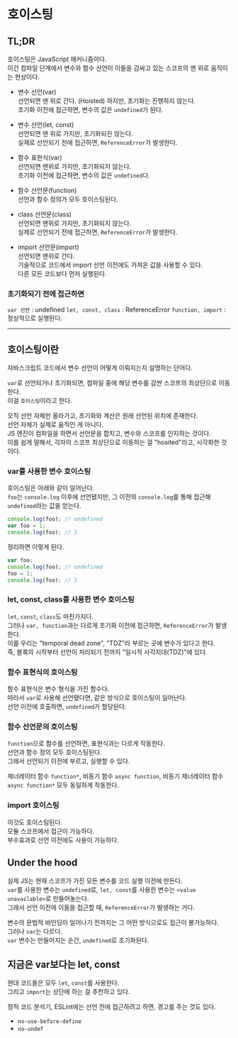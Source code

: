 # 호이스팅

## TL;DR

호이스팅은 JavaScript 매커니즘이다. <br />
이건 컴파일 단계에서 변수와 함수 선언이 이들을 감싸고 있는 스코프의 맨 위로 움직이는 현상이다.

- 변수 선언(var) <br />
  선언되면 맨 위로 간다. (Hoisted) 하지만, 초기화는 진행하지 않는다. <br />
  초기화 이전에 접근하면, 변수의 값은 `undefined`가 된다.

- 변수 선언(let, const) <br />
  선언되면 맨 위로 가지만, 초기화되진 않는다. <br />
  실제로 선언되기 전에 접근하면, `ReferenceError`가 발생한다.

- 함수 표현식(var) <br />
  선언되면 맨위로 가지만, 초기화되지 않는다. <br />
  초기화 이전에 접근하면, 변수의 값은 `undefined`다.

- 함수 선언문(function) <br />
  선언과 함수 정의가 모두 호이스팅된다.

- class 선언문(class) <br />
  선언되면 맨위로 가지만, 초기화되지 않는다. <br />
  실제로 선언되기 전에 접근하면, `ReferenceError`가 발생한다.

- import 선언문(import) <br />
  선언되면 맨위로 간다. <br />
  기술적으로 코드에서 import 선언 이전에도 가져온 값을 사용할 수 있다. <br />
  다른 모든 코드보다 먼저 실행된다.

### 초기화되기 전에 접근하면

`var 선언` : undefined
`let, const, class` : ReferenceError
`function, import` : 정상적으로 실행된다.

---

## 호이스팅이란

자바스크립트 코드에서 변수 선언이 어떻게 이뤄지는지 설명하는 단어다.

`var`로 선언되거나 초기화되면, 컴파일 중에 해당 변수를 감싼 스코프의 최상단으로 이동한다. <br />
이걸 `호이스팅`이라고 한다.

오직 선언 자체만 올라가고, 초기화와 계산은 원래 선언된 위치에 존재한다. <br />
선언 자체가 실제로 움직인 게 아니다. <br />
JS 엔진이 컴파일을 하면서 선언문을 합치고, 변수와 스코프를 인지하는 것이다. <br />
이를 쉽게 말해서, 각자의 스코프 최상단으로 이동하는 걸 "hosited"라고, 시각화한 것이다.

### var를 사용한 변수 호이스팅

호이스팅은 아래와 같이 일어난다. <br />
`foo`는 `console.log` 이후에 선언됐지만, 그 이전의 `console.log`를 통해 접근해 `undefined`라는 값을 얻는다.

```javascript
console.log(foo); // undefined
var foo = 1;
console.log(foo); // 1
```

정리하면 이렇게 된다.

```javascript
var foo;
console.log(foo); // undefined
foo = 1;
console.log(foo); // 1
```

### let, const, class를 사용한 변수 호이스팅

`let`, `const`, `class`도 마찬가지다. <br />
그러나 `var, function`과는 다르게 초기화 이전에 접근하면, `ReferenceError`가 발생한다. <br />
이를 우리는 "temporal dead zone", "TDZ"라 부르는 곳에 변수가 있다고 한다. <br />
즉, 블록의 시작부터 선언이 처리되기 전까지 "일시적 사각지대(TDZ)"에 있다.

### 함수 표현식의 호이스팅

함수 표현식은 변수 형식을 가진 함수다. <br />
따라서 `var`로 사용해 선언됐다면, 같은 방식으로 호이스팅이 일어난다. <br />
선언 이전에 호출하면, `undefined`가 할당된다.

### 함수 선언문의 호이스팅

`function`으로 함수를 선언하면, 표현식과는 다르게 작동한다. <br />
선언과 함수 정의 모두 호이스팅된다. <br />
그래서 선언되기 이전에 부르고, 실행할 수 있다.

제너레이터 함수 `function*`, 비동기 함수 `async function`, 비동기 제너레이터 함수 `async function*` 모두 동일하게 작동한다.

### import 호이스팅

이것도 호이스팅된다. <br />
모듈 스코프에서 접근이 가능하다. <br />
부수효과로 선언 이전에도 사용이 가능하다.

## Under the hood

실제 JS는 현재 스코프가 가진 모든 변수를 코드 실행 이전에 만든다. <br />
`var`를 사용한 변수는 `undefined`로, `let, const`를 사용한 변수는 `<value unavailable>`로 만들어놓는다. <br />
그래서 선언 이전에 이들을 접근할 때, `ReferenceError`가 발생하는 거다.

변수의 문법적 바인딩이 일어나기 전까지는 그 어떤 방식으로도 접근이 불가능하다. <br />
그러나 `var`는 다르다. <br />
`var` 변수는 만들어지는 순간, `undefined`로 초기화된다.

## 지금은 var보다는 let, const

현대 코드들은 모두 `let`, `const`를 사용한다. <br />
그리고 `import`는 상단에 하는 걸 추천하고 있다. <br />

정적 코드 분석기, ESLint에는 선언 전에 접근하려고 하면, 경고를 주는 것도 있다.

- `no-use-before-define`<br />
- `no-undef`
